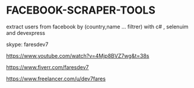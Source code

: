 # FACEBOOK-SCRAPER-TOOLS
extract users from facebook by (country,name ... filtrer) with c# , selenuim and devexpress

skype: faresdev7

https://www.youtube.com/watch?v=4Mjp8BVZ7wg&t=38s


https://www.fiverr.com/faresdev7

https://www.freelancer.com/u/dev7fares
